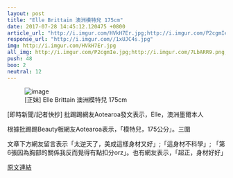 ```yaml
---
layout: post
title: "Elle Brittain 澳洲模特兒 175cm"
date: 2017-07-28 14:45:12.120475 +0800
article_url: "http://i.imgur.com/HVkH7Er.jpg;http://i.imgur.com/P2cgmIe.jpg;http://i.imgur.com/7LbARR9.png;http://i.imgur.com/QSXHxAu.jpg;http://i.imgur.com/ImG1Oax.jpg;http://i.imgur.com/jKKh6wA.jpg;http://i.imgur.com/mQzLBZr.jpg;http://i.imgur.com/Dd9BG3f.jpg;http://i.imgur.com/1TSTQhn.jpg"
response_url: "http://i.imgur.com//1xUJC4s.jpg"
img: http://i.imgur.com/HVkH7Er.jpg
all_img: http://i.imgur.com/P2cgmIe.jpg;http://i.imgur.com/7LbARR9.png;http://i.imgur.com/QSXHxAu.jpg;http://i.imgur.com/ImG1Oax.jpg;http://i.imgur.com/jKKh6wA.jpg;http://i.imgur.com/mQzLBZr.jpg;http://i.imgur.com/Dd9BG3f.jpg;http://i.imgur.com/1TSTQhn.jpg;http://i.imgur.com//1xUJC4s.jpg
push: 48
boo: 2
neutral: 12
---
```


<figure>
<img src="http://i.imgur.com/HVkH7Er.jpg" alt="image">
<figcaption>
[正妹] Elle Brittain 澳洲模特兒 175cm
</figcaption>
</figure>



[即時新聞/記者快抄] 批踢踢網友Aotearoa發文表示，Elle，澳洲墨爾本人

根據批踢踢Beauty板網友Aotearoa表示，「模特兒，175公分」。三圍

文章下方網友留言表示「太逆天了，美成這樣身材又好」;「這身材不科學」; 「第6張因為胸部的關係我反而覺得有點扣分orz」。也有網友表示，「超正，身材好好」

<a href = "https://www.ptt.cc/bbs/Beauty/M.1500957013.A.B40.html">原文連結</a>

